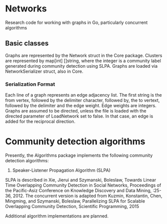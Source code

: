 # Networks
Research code for working with graphs in Go, particularly concurrent algorithms

## Basic classes
Graphs are represented by the Network struct in the Core package.  Clusters are represented by map[int] []string, where the integer is a community label generated during community detection using SLPA.  Graphs are loaded
via NetworkSerializer struct, also in Core. 

### Serialization Format
Each line of a graph represents an edge adjacency list.  The first string is the from vertex, followed by the delimiter character, followed by,
the to vertext, followed by the delimiter and the edge weight.  Edge weights are integers.  Graphs are assumed to be directed, unless the 
file is loaded with the directed parameter of LoadNetwork set to false.  In that case, an edge is added for the reciprocal direction.

# Community detection algorithms 
Presently, the Algorithms package implements the following community detection algorithms:

1. Speaker-Listener Propagation Algorithm (SLPA)

SLPA is described in Xie, Jierui and Szymanski, Boleslaw, Towards Linear Time Overlapping Community Detection in Social Networks, Proceedings of the Pacific-Asiz Conference on Knowledge Discovery and Data Mining, :25-36, 2012.
The concurrent version is adapted from Kuzmin, Konstantin, Chen, Mingming, and Szymanski, Boleslaw, Parallelizing SLPA for Scalable Overlapping Community Detection, Scientific Programming, 2015

Additional algorithm implementations are planned.

